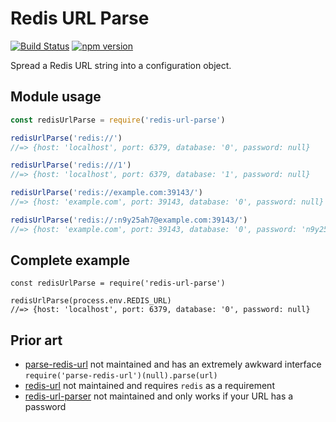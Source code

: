 Redis URL Parse
===============

[![Build Status](https://travis-ci.org/crccheck/redis-url-parse.svg?branch=master)](https://travis-ci.org/crccheck/redis-url-parse)
[![npm version](https://badge.fury.io/js/redis-url-parse.svg)](https://badge.fury.io/js/redis-url-parse)

Spread a Redis URL string into a configuration object.

Module usage
------------

```javascript
const redisUrlParse = require('redis-url-parse')

redisUrlParse('redis://')
//=> {host: 'localhost', port: 6379, database: '0', password: null}

redisUrlParse('redis:///1')
//=> {host: 'localhost', port: 6379, database: '1', password: null}

redisUrlParse('redis://example.com:39143/')
//=> {host: 'example.com', port: 39143, database: '0', password: null}

redisUrlParse('redis://:n9y25ah7@example.com:39143/')
//=> {host: 'example.com', port: 39143, database: '0', password: 'n9y25ah7'}
```


Complete example
----------------

```
const redisUrlParse = require('redis-url-parse')

redisUrlParse(process.env.REDIS_URL)
//=> {host: 'localhost', port: 6379, database: '0', password: null}
```


Prior art
---------

* [parse-redis-url](https://github.com/laggyluke/node-parse-redis-url) not maintained and has an extremely awkward interface `require('parse-redis-url')(null).parse(url)`
* [redis-url](https://github.com/ddollar/redis-url) not maintained and requires `redis` as a requirement
* [redis-url-parser](https://github.com/cilindrox/redis-url-parser) not maintained and only works if your URL has a password
